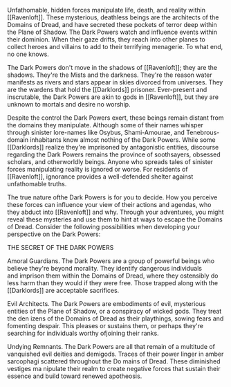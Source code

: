 Unfathomable, hidden forces manipulate life, death, and reality within [[Ravenloft]]. These mysterious, deathless beings are the architects of the Domains of Dread, and have secreted these pockets of terror deep within the Plane of Shadow. The Dark Powers watch and influence events within their dominion. When their gaze drifts, they reach into other planes to collect heroes and villains to add to their terrifying menagerie. To what end, no one knows.

The Dark Powers don't move in the shadows of [[Ravenloft]]; they are the shadows. They're the Mists and the darkness. They're the reason water manifests as rivers and stars appear in skies divorced from universes. They are the wardens that hold the [[Darklords]] prisoner. Ever-present and inscrutable, the Dark Powers are akin to gods in [[Ravenloft]], but they are unknown to mortals and desire no worship.

Despite the control the Dark Powers exert, these beings remain distant from the domains they manipulate. Although some of their names whisper through sinister lore-names like Osybus, Shami-Amourae, and Tenebrous-domain inhabitants know almost nothing of the Dark Powers. While some [[Darklords]] realize they're imprisoned by antagonistic entities, discourse regarding the Dark Powers remains the province of soothsayers, obsessed scholars, and otherworldly beings. Anyone who spreads tales of sinister forces manipulating reality is ignored or worse. For residents of [[Ravenloft]], ignorance provides a well-defended shelter against unfathomable truths.

The true nature ofthe Dark Powers is for you to decide. How you perceive these forces can influence your view of their actions and agendas, who they abduct into [[Ravenloft]] and why. Through your adventures, you might reveal these mysteries and use them to hint at ways to escape the Domains of Dread. Consider the following possibilities when developing your perspective on the Dark Powers:

THE SECRET OF THE DARK POWERS

Amoral Guardians. The Dark Powers are a group of powerful beings who believe they're beyond morality. They identify dangerous individuals  
and imprison them within the Domains of Dread, where they ostensibly do less harm than they would if they were free. Those trapped along with the [[Darklords]] are acceptable sacrifices.

Evil Architects. The Dark Powers are embodiments of evil, mysterious entities of the Plane of Shadow, or a conspiracy of wicked gods. They treat the den­ izens of the Domains of Dread as their playthings, sowing fears and fomenting despair. This pleases or sustains them, or perhaps they're searching for individuals worthy ofjoining their ranks.

Undying Remnants. The Dark Powers are all that remain of a multitude of vanquished evil deities and demigods. Traces of their power linger in amber sarcophagi scattered throughout the Do­ mains of Dread. These diminished vestiges ma­ nipulate their realm to create negative forces that sustain their essence and build toward renewed apotheosis.